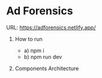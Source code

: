 # Ad Forensics
URL: https://adforensics.netlify.app/

1. How to run
    - a) npm i
    - b) npm run dev

2. Components Architecture
    ![<img src="https://asset.cloudinary.com/dspcaiix6/a29c5ce6426971c0e5be9432706e4fec" alt="Components Architecture" />](https://res.cloudinary.com/dspcaiix6/image/upload/v1717940458/AdForensics.drawio_fsxst5.svg)

